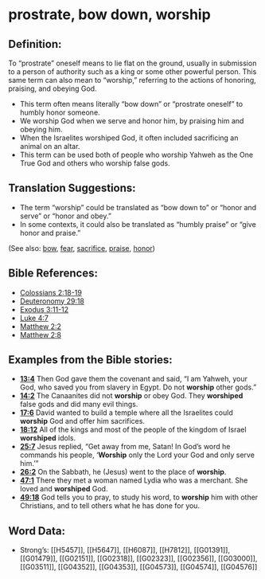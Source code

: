 # prostrate, bow down, worship

## Definition:

To “prostrate” oneself means to lie flat on the ground, usually in submission to a person of authority such as a king or some other powerful person. This same term can also mean to “worship,” referring to the actions of honoring, praising, and obeying God.

* This term often means literally “bow down” or “prostrate oneself” to humbly honor someone.
* We worship God when we serve and honor him, by praising him and obeying him.
* When the Israelites worshiped God, it often included sacrificing an animal on an altar.
* This term can be used both of people who worship Yahweh as the One True God and others who worship false gods.

## Translation Suggestions:

* The term “worship” could be translated as “bow down to” or “honor and serve” or “honor and obey.”
* In some contexts, it could also be translated as “humbly praise” or “give honor and praise.”

(See also: [bow](../other/bow.md), [fear](../kt/fear.md), [sacrifice](../other/sacrifice.md), [praise](../other/praise.md), [honor](../kt/honor.md))

## Bible References:

* [Colossians 2:18-19](rc://en/tn/help/col/02/18)
* [Deuteronomy 29:18](rc://en/tn/help/deu/29/18)
* [Exodus 3:11-12](rc://en/tn/help/exo/03/11)
* [Luke 4:7](rc://en/tn/help/luk/04/07)
* [Matthew 2:2](rc://en/tn/help/mat/02/02)
* [Matthew 2:8](rc://en/tn/help/mat/02/08)

## Examples from the Bible stories:

* __[13:4](rc://en/tn/help/obs/13/04)__ Then God gave them the covenant and said, “I am Yahweh, your God, who saved you from slavery in Egypt. Do not __worship__ other gods.”
* __[14:2](rc://en/tn/help/obs/14/02)__ The Canaanites did not __worship__ or obey God. They __worshiped__ false gods and did many evil things.
* __[17:6](rc://en/tn/help/obs/17/06)__ David wanted to build a temple where all the Israelites could __worship__ God and offer him sacrifices.
* __[18:12](rc://en/tn/help/obs/18/12)__ All of the kings and most of the people of the kingdom of Israel __worshiped__ idols.
* __[25:7](rc://en/tn/help/obs/25/07)__ Jesus replied, “Get away from me, Satan! In God’s word he commands his people, ‘__Worship__ only the Lord your God and only serve him.’”
* __[26:2](rc://en/tn/help/obs/26/02)__ On the Sabbath, he (Jesus) went to the place of __worship__.
* __[47:1](rc://en/tn/help/obs/47/01)__ There they met a woman named Lydia who was a merchant. She loved and __worshiped__ God.
* __[49:18](rc://en/tn/help/obs/49/18)__ God tells you to pray, to study his word, to __worship__ him with other Christians, and to tell others what he has done for you.

## Word Data:

* Strong’s: [[H5457]], [[H5647]], [[H6087]], [[H7812]], [[G01391]], [[G01479]], [[G02151]], [[G02318]], [[G02323]], [[G02356]], [[G03000]], [[G03511]], [[G04352]], [[G04353]], [[G04573]], [[G04574]], [[G04576]]
